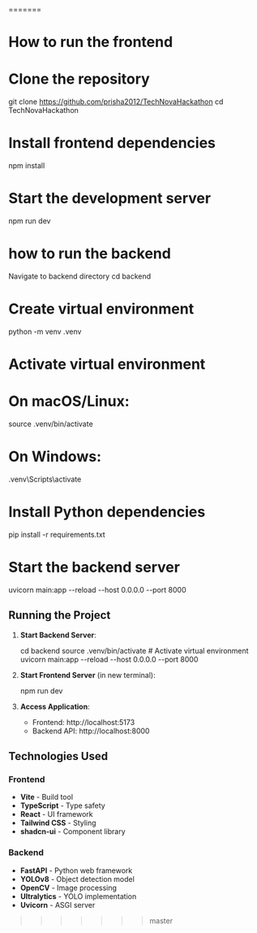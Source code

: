 

=======
# How to run the frontend

# Clone the repository
git clone https://github.com/prisha2012/TechNovaHackathon
cd TechNovaHackathon

# Install frontend dependencies
npm install

# Start the development server
npm run dev








# how to run the backend
 Navigate to backend directory
cd backend

# Create virtual environment
python -m venv .venv

# Activate virtual environment
# On macOS/Linux:
source .venv/bin/activate
# On Windows:
.venv\Scripts\activate

# Install Python dependencies
pip install -r requirements.txt

# Start the backend server
uvicorn main:app --reload --host 0.0.0.0 --port 8000


## Running the Project

1. **Start Backend Server**:

   cd backend
   source .venv/bin/activate  # Activate virtual environment
   uvicorn main:app --reload --host 0.0.0.0 --port 8000


2. **Start Frontend Server** (in new terminal):

   npm run dev


3. **Access Application**:
   - Frontend: http://localhost:5173
   - Backend API: http://localhost:8000

## Technologies Used

### Frontend
- **Vite** - Build tool
- **TypeScript** - Type safety
- **React** - UI framework
- **Tailwind CSS** - Styling
- **shadcn-ui** - Component library

### Backend
- **FastAPI** - Python web framework
- **YOLOv8** - Object detection model
- **OpenCV** - Image processing
- **Ultralytics** - YOLO implementation
- **Uvicorn** - ASGI server


>>>>>>> master
